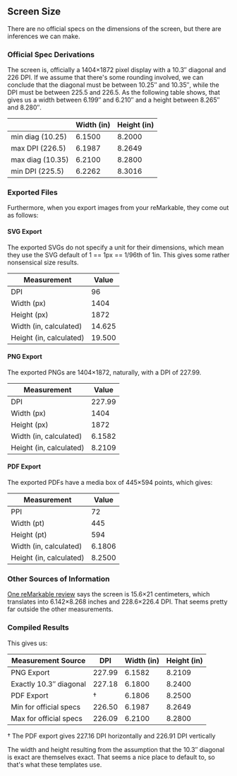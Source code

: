 Screen Size
-----------

There are no official specs on the dimensions of the screen, but there are
inferences we can make.

### Official Spec Derivations

The screen is, officially a 1404×1872 pixel display with a 10.3″ diagonal
and 226 DPI.  If we assume that there's some rounding involved, we can
conclude that the diagonal must be between 10.25″ and 10.35″, while the
DPI must be between 225.5 and 226.5.  As the following table shows, that
gives us a width between 6.199″ and 6.210″ and a height between 8.265″ and
8.280″.

|                  | Width (in) | Height (in) |
|------------------|------------|-------------|
| min diag (10.25) |     6.1500 |      8.2000 |
| max DPI (226.5)  |     6.1987 |      8.2649 |
| max diag (10.35) |     6.2100 |      8.2800 |
| min DPI (225.5)  |     6.2262 |      8.3016 |

### Exported Files

Furthermore, when you export images from your reMarkable, they come out as
follows:

#### SVG Export

The exported SVGs do not specify a unit for their dimensions, which mean
they use the SVG default of 1 == 1px == 1/96th of 1in.  This gives some
rather nonsensical size results.

| Measurement             | Value  |
|-------------------------|--------|
| DPI                     |     96 |
| Width (px)              |   1404 |
| Height (px)             |   1872 |
| Width (in, calculated)  | 14.625 |
| Height (in, calculated) | 19.500 |

#### PNG Export

The exported PNGs are 1404×1872, naturally, with a DPI of 227.99.

| Measurement             | Value  |
|-------------------------|--------|
| DPI                     | 227.99 |
| Width (px)              |   1404 |
| Height (px)             |   1872 |
| Width (in, calculated)  | 6.1582 |
| Height (in, calculated) | 8.2109 |

#### PDF Export

The exported PDFs have a media box of 445×594 points, which gives:

| Measurement             | Value  |
|-------------------------|--------|
| PPI                     |     72 |
| Width (pt)              |    445 |
| Height (pt)             |    594 |
| Width (in, calculated)  | 6.1806 |
| Height (in, calculated) | 8.2500 |

### Other Sources of Information

[One reMarkable review][pjm-review] says the screen is 15.6×21
centimeters, which translates into 6.142×8.268 inches and 228.6×226.4 DPI.
That seems pretty far outside the other measurements.

  [pjm-review]: https://pauljmiller.wordpress.com/2017/11/23/a-review-of-the-remarkable-tablet/

### Compiled Results

This gives us:

| Measurement Source     | DPI    | Width (in) | Height (in) |
|------------------------|--------|------------|-------------|
| PNG Export             | 227.99 |     6.1582 |      8.2109 |
| Exactly 10.3″ diagonal | 227.18 |     6.1800 |      8.2400 |
| PDF Export             | †      |     6.1806 |      8.2500 |
| Min for official specs | 226.50 |     6.1987 |      8.2649 |
| Max for official specs | 226.09 |     6.2100 |      8.2800 |

† The PDF export gives 227.16 DPI horizontally and 226.91 DPI vertically

The width and height resulting from the assumption that the 10.3″ diagonal
is exact are themselves exact.  That seems a nice place to default to, so
that's what these templates use.
